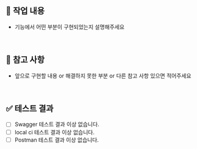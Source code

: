 ## 🔎 작업 내용

- 기능에서 어떤 부분이 구현되었는지 설명해주세요

<br/>

## 🚩 참고 사항

- 앞으로 구현할 내용 or 해결하지 못한 부분 or 다른 참고 사항 있으면 적어주세요

<br/>

## ✅ 테스트 결과

- [ ] Swagger 테스트 결과 이상 없습니다.
- [ ] local ci 테스트 결과 이상 없습니다.
- [ ] Postman 테스트 결과 이상 없습니다.
